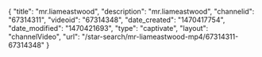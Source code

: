 {
    "title": "mr.liameastwood",
    "description": "mr.liameastwood",
    "channelid": "67314311",
    "videoid": "67314348",
    "date_created": "1470417754",
    "date_modified": "1470421693",
    "type": "captivate",
    "layout": "channelVideo",
    "url": "\/star-search\/mr-liameastwood-mp4\/67314311-67314348"
}